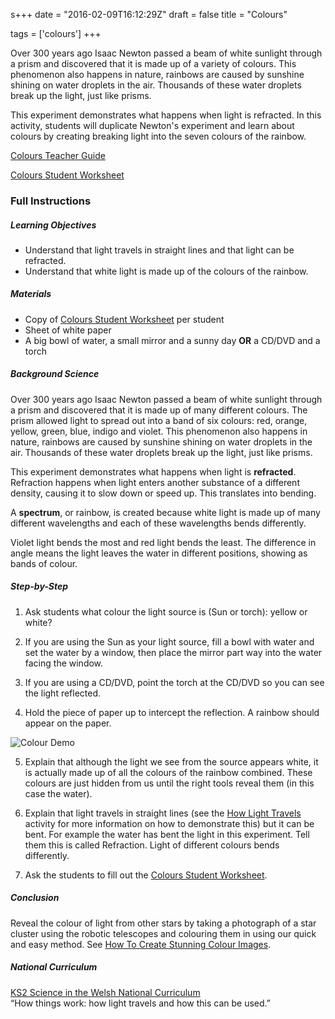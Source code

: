 s+++
date = "2016-02-09T16:12:29Z"
draft = false
title = "Colours"

tags = ['colours']
+++

Over 300 years ago Isaac Newton passed a beam of white sunlight through a prism and discovered that it is made up of a variety of colours. This phenomenon also happens in nature, rainbows are caused by sunshine shining on water droplets in the air. Thousands of these water droplets break up the light, just like prisms. 

This experiment demonstrates what happens when light is refracted. In this activity, students will duplicate Newton's experiment and learn about colours by creating breaking light into the seven colours of the rainbow.

[Colours Teacher Guide](https://drive.google.com/file/d/0B42a91Be7891X3BISUFrM25uYTQ/view?usp=sharing) 

[Colours Student Worksheet](https://drive.google.com/drive/folders/0B42a91Be7891eVdQMlVMUnNCTlU) 

### Full Instructions

##### Learning Objectives

- Understand that light travels in straight lines and that light can be refracted.
- Understand that white light is made up of the colours of the rainbow.

##### Materials

- Copy of [Colours Student Worksheet](https://drive.google.com/drive/folders/0B42a91Be7891eVdQMlVMUnNCTlU) per student
- Sheet of white paper 
- A big bowl of water, a small mirror and a sunny day **OR** a CD/DVD and a torch

##### Background Science

Over 300 years ago Isaac Newton passed a beam of white sunlight through a prism and discovered that it is made up of many different colours. The prism allowed light to spread out into a band of six colours: red, orange, yellow, green, blue, indigo and violet. This phenomenon also happens in nature, rainbows are caused by sunshine shining on water droplets in the air. Thousands of these water droplets break up the light, just like prisms. 

This experiment demonstrates what happens when light is **refracted**. Refraction happens when light enters another substance of a different density, causing it to slow down or speed up. This translates into bending. 

A **spectrum**, or rainbow, is created because white light is made up of many different wavelengths and each of these wavelengths bends differently.
 
Violet light bends the most and red light bends the least. The difference in angle means the light leaves the water in different positions, showing as bands of colour.

##### Step-by-Step

1) Ask students what colour the light source is (Sun or torch): yellow or white?

2) If you are using the Sun as your light source, fill a bowl with water and set the water by a window, then place the mirror part way into the water facing the window.

3) If you are using a CD/DVD, point the torch at the CD/DVD so you can see the light reflected.

4) Hold the piece of paper up to intercept the reflection. A rainbow should appear on the paper.

![Colour Demo](/images/colour-demo.png/)

5) Explain that although the light we see from the source appears white, it is actually made up of all the colours of the rainbow combined. These colours are just hidden from us until the right tools reveal them (in this case the water). 

6) Explain that light travels in straight lines (see the [How Light Travels](https://drive.google.com/file/d/0B42a91Be7891WWItWFRLbzVYc0U/view?usp=sharing) activity for more information on how to demonstrate this) but it can be bent. For example the water has bent the light in this experiment. Tell them this is called Refraction. Light of different colours bends differently.

7) Ask the students to fill out the [Colours Student Worksheet](https://drive.google.com/drive/folders/0B42a91Be7891eVdQMlVMUnNCTlU). 

##### Conclusion

Reveal the colour of light from other stars by taking a photograph of a star cluster using the robotic telescopes and colouring them in using our quick and easy method. See [How To Create Stunning Colour Images](https://drive.google.com/file/d/0B42a91Be7891WFJLUmtSaWotb3c/view?usp=sharing).  

##### National Curriculum

[KS2 Science in the Welsh National Curriculum](http://learning.wales.gov.uk/docs/learningwales/publications/140624-science-in-the-national-curriculum-en.pdf)<br>“How things work: how light travels and how this can be used.”</br>
